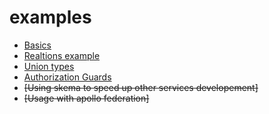 # examples

- [Basics](./basic)
- [Realtions example](./relations)
- [Union types](./unions)
- [Authorization Guards](./authorizartion)
- ~~[Using skema to speed up other services developement]~~
- ~~[Usage with apollo federation]~~
